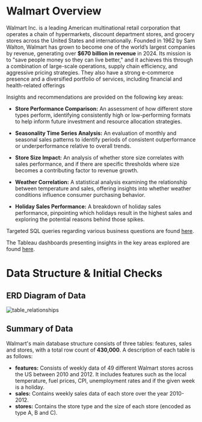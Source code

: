 # Walmart Overview

Walmart Inc. is a leading American multinational retail corporation that operates a chain of hypermarkets, discount department stores, and grocery stores across the United States and internationally. Founded in 1962 by Sam Walton, Walmart has grown to become one of the world’s largest companies by revenue, generating over **$670 billion in revenue** in 2024. Its mission is to "save people money so they can live better," and it achieves this through a combination of large-scale operations, supply chain efficiency, and aggressive pricing strategies. They also have a strong e-commerce presence and a diversified portfolio of services, including financial and health-related offerings

Insights and recommendations are provided on the following key areas:
- **Store Performance Comparison:** An assessment of how different store types perform, identifying consistently high or low-performing formats to help inform future investment and resource allocation strategies.

- **Seasonality Time Series Analysis:** An evaluation of monthly and seasonal sales patterns to identify periods of consistent outperformance or underperformance relative to overall trends.

- **Store Size Impact:** An analysis of whether store size correlates with sales performance, and if there are specific thresholds where size becomes a contributing factor to revenue growth.

- **Weather Correlation:** A statistical analysis examining the relationship between temperature and sales, offering insights into whether weather conditions influence consumer purchasing behavior.

- **Holiday Sales Performance:** A breakdown of holiday sales performance, pinpointing which holidays result in the highest sales and exploring the potential reasons behind those spikes.

Targeted SQL queries regarding various business questions are found [here](https://github.com/AdnanH901/Walmart_data_analysis/blob/main/SQL/walmart.sql).

The Tableau dashboards presenting insights in the key areas explored are found [here](https://github.com/AdnanH901/Walmart_data_analysis/tree/main/Tableau).

# Data Structure & Initial Checks
## ERD Diagram of Data

![table_relationships](https://github.com/user-attachments/assets/01b6b662-c2cd-4b66-9a28-769482d803c0)

## Summary of Data
Walmart's main database structure consists of three tables: features, sales and stores, with a total row count of **430,000**. A description of each table is as follows:
- **features:** Consists of weekly data of 49 different Walmart stores across the US between 2010 and 2012. It includes features such as the local temperature, fuel prices, CPI, unemployment rates and if the given week is a holiday.
- **sales:** Contains weekly sales data of each store over the year 2010-2012.
- **stores:** Contains the store type and the size of each store (encoded as type A, B and C).

